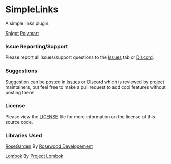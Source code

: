 # SimpleLinks
A simple links plugin.

[Spigot](https://www.spigotmc.org/resources/links-1-8-1-16.90283/) [Polymart](https://polymart.org/resource/links-1-8-1-16.1175)

### Issue Reporting/Support

Please report all issues/support questions to the [Issues](https://github.com/RefracDevelopment/SimpleLinks/issues) tab or [Discord](https://discord.refracdev.ml).

### Suggestions

Suggestion can be posted in [Issues](https://github.com/RefracDevelopment/SimpleLinks/issues) or [Discord](https://discord.refracdev.ml) which is reviewed by project maintainers, but feel free to make a pull request to add cool features without posting there!

### License
Please view the [LICENSE](LICENSE) file for more information on the license of this source code.

### Libraries Used
[RoseGarden](https://github.com/Rosewood-Development/RoseGarden) By [Rosewood Developement](https://github.com/Rosewood-Development)

[Lombok](https://github.com/projectlombok/lombok) By [Project Lombok](https://github.com/projectlombok)
